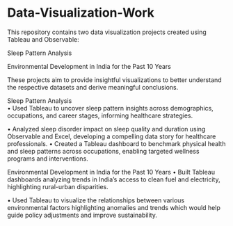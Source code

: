 # Data-Visualization-Work
This repository contains two data visualization projects created using Tableau and Observable:

Sleep Pattern Analysis

Environmental Development in India for the Past 10 Years

These projects aim to provide insightful visualizations to better understand the respective datasets and derive meaningful conclusions.

Sleep Pattern Analysis                                                                                                                                         
•	Used Tableau to uncover sleep pattern insights across demographics, occupations, and career stages, informing healthcare strategies.

•	Analyzed sleep disorder impact on sleep quality and duration using Observable and Excel, developing a compelling data story for healthcare professionals.
•	Created a Tableau dashboard to benchmark physical health and sleep patterns across occupations, enabling targeted wellness programs and interventions.


Environmental Development in India for the Past 10 Years
• Built Tableau dashboards analyzing trends in India’s access to clean fuel and electricity, highlighting rural-urban disparities. 

• Used Tableau to visualize the relationships between various environmental factors highlighting anomalies and trends which would help guide policy adjustments and improve sustainability.

